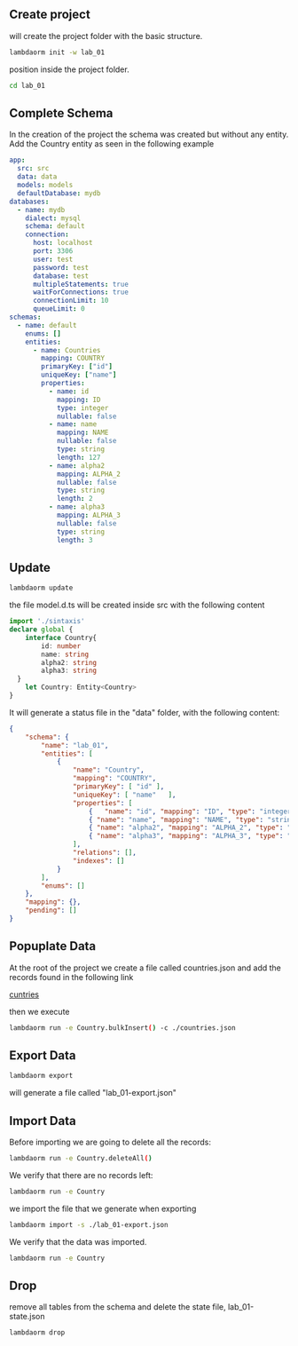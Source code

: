 
## Create project

will create the project folder with the basic structure.

```sh
lambdaorm init -w lab_01
```

position inside the project folder.

```sh
cd lab_01
```

## Complete Schema

In the creation of the project the schema was created but without any entity.
Add the Country entity as seen in the following example

```yaml
app:
  src: src
  data: data
  models: models
  defaultDatabase: mydb
databases:
  - name: mydb
    dialect: mysql
    schema: default
    connection:
      host: localhost
      port: 3306
      user: test
      password: test
      database: test
      multipleStatements: true
      waitForConnections: true
      connectionLimit: 10
      queueLimit: 0
schemas:
  - name: default
    enums: []
    entities:
      - name: Countries
        mapping: COUNTRY
        primaryKey: ["id"]
        uniqueKey: ["name"]
        properties:
          - name: id
            mapping: ID
            type: integer
            nullable: false
          - name: name
            mapping: NAME
            nullable: false
            type: string
            length: 127
          - name: alpha2
            mapping: ALPHA_2
            nullable: false
            type: string
            length: 2
          - name: alpha3
            mapping: ALPHA_3
            nullable: false
            type: string
            length: 3

```

## Update

```sh
lambdaorm update
```

the file model.d.ts will be created inside src with the following content

```ts
import './sintaxis'
declare global {
	interface Country{
		id: number
		name: string
		alpha2: string
		alpha3: string
  }
	let Country: Entity<Country>
}
```

It will generate a status file in the "data" folder, with the following content:

```json
{
	"schema": {
		"name": "lab_01",
		"entities": [
			{
				"name": "Country",
				"mapping": "COUNTRY",
				"primaryKey": [ "id" ],
				"uniqueKey": [ "name"	],
				"properties": [
					{	"name": "id", "mapping": "ID", "type": "integer", "nullable": false },
					{ "name": "name", "mapping": "NAME", "type": "string","length": 127, "nullable": false },
					{ "name": "alpha2", "mapping": "ALPHA_2", "type": "string", "length": 2, "nullable": false },
					{ "name": "alpha3", "mapping": "ALPHA_3", "type": "string", "length": 3, "nullable": false }
				],
				"relations": [],
				"indexes": []
			}
		],
		"enums": []
	},
	"mapping": {},
	"pending": []
}
```

## Popuplate Data

At the root of the project we create a file called countries.json and add the records found in the following link

[cuntries](https://github.com/stefangabos/world_countries/blob/master/data/en/countries.json)

then we execute

```sh
lambdaorm run -e Country.bulkInsert() -c ./countries.json
```

## Export Data

```sh
lambdaorm export 
```

will generate a file called "lab_01-export.json"

## Import Data

Before importing we are going to delete all the records:

```sh
lambdaorm run -e Country.deleteAll()
```

We verify that there are no records left:

```sh
lambdaorm run -e Country
```

we import the file that we generate when exporting

```sh
lambdaorm import -s ./lab_01-export.json
```

We verify that the data was imported.

```sh
lambdaorm run -e Country
```

## Drop

remove all tables from the schema and delete the state file, lab_01-state.json

```sh
lambdaorm drop
```
